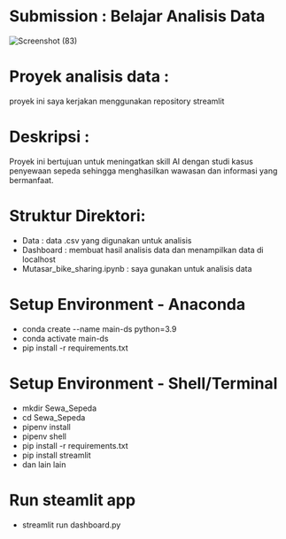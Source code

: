 # Submission : Belajar Analisis Data
![Screenshot (83)](https://github.com/user-attachments/assets/00143c40-2269-44f4-a1a3-6f873ae15d01)

# Proyek analisis data :
proyek ini saya kerjakan menggunakan repository streamlit

# Deskripsi :
 Proyek ini bertujuan untuk meningatkan skill AI dengan studi kasus penyewaan sepeda
 sehingga menghasilkan wawasan dan informasi yang bermanfaat.

 # Struktur Direktori:
 - Data : data .csv yang digunakan untuk analisis
 - Dashboard : membuat hasil analisis data dan menampilkan data di localhost
 - Mutasar_bike_sharing.ipynb : saya gunakan untuk analisis data
   
# Setup Environment - Anaconda
- conda create --name main-ds python=3.9
- conda activate main-ds
- pip install -r requirements.txt

# Setup Environment - Shell/Terminal
- mkdir Sewa_Sepeda
- cd Sewa_Sepeda
- pipenv install
- pipenv shell
- pip install -r requirements.txt
- pip install streamlit
- dan lain lain

# Run steamlit app
- streamlit run dashboard.py


